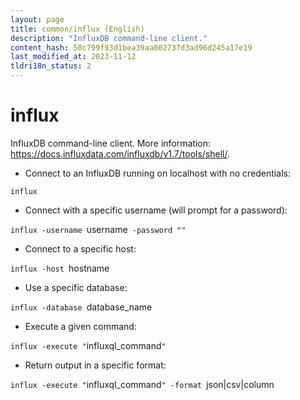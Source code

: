 ```yaml
---
layout: page
title: common/influx (English)
description: "InfluxDB command-line client."
content_hash: 58c799f93d1bea39aa002737d3ad96d245a17e19
last_modified_at: 2023-11-12
tldri18n_status: 2
---
```

# influx

InfluxDB command-line client.
More information: <https://docs.influxdata.com/influxdb/v1.7/tools/shell/>.

- Connect to an InfluxDB running on localhost with no credentials:

`influx`

- Connect with a specific username (will prompt for a password):

`influx -username `<span class="tldr-var badge badge-pill bg-dark-lm bg-white-dm text-white-lm text-dark-dm font-weight-bold">username</span>` -password ""`

- Connect to a specific host:

`influx -host `<span class="tldr-var badge badge-pill bg-dark-lm bg-white-dm text-white-lm text-dark-dm font-weight-bold">hostname</span>

- Use a specific database:

`influx -database `<span class="tldr-var badge badge-pill bg-dark-lm bg-white-dm text-white-lm text-dark-dm font-weight-bold">database_name</span>

- Execute a given command:

`influx -execute "`<span class="tldr-var badge badge-pill bg-dark-lm bg-white-dm text-white-lm text-dark-dm font-weight-bold">influxql_command</span>`"`

- Return output in a specific format:

`influx -execute "`<span class="tldr-var badge badge-pill bg-dark-lm bg-white-dm text-white-lm text-dark-dm font-weight-bold">influxql_command</span>`" -format `<span class="tldr-var badge badge-pill bg-dark-lm bg-white-dm text-white-lm text-dark-dm font-weight-bold">json|csv|column</span>
